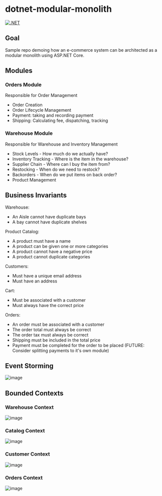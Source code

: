 # dotnet-modular-monolith

[![.NET](https://github.com/danielmackay/dotnet-modular-monolith/actions/workflows/dotnet.yml/badge.svg)](https://github.com/danielmackay/dotnet-modular-monolith/actions/workflows/dotnet.yml)

## Goal

Sample repo demoing how an e-commerce system can be architected as a modular monolith using ASP.NET Core.

## Modules

### Orders Module

Responsible for Order Management

- Order Creation
- Order Lifecycle Management
- Payment: taking and recording payment
- Shipping: Calculating fee, dispatching, tracking

### Warehouse Module

Responsible for Warehouse and Inventory Management

- Stock Levels - How much do we actually have?
- Inventory Tracking - Where is the item in the warehouse?
- Supplier Chain - Where can I buy the item from?
- Restocking - When do we need to restock?
- Backorders - When do we put items on back order?
- Product Management

## Business Invariants

Warehouse:
- An Aisle cannot have duplicate bays
- A bay cannot have duplicate shelves

Product Catalog:
- A product must have a name
- A product can be given one or more categories
- A product cannot have a negative price
- A product cannot duplicate categories

Customers:
- Must have a unique email address
- Must have an address

Cart:
- Must be associated with a customer
- Must always have the correct price

Orders:
- An order must be associated with a customer
- The order total must always be correct
- The order tax must always be correct
- Shipping must be included in the total price
- Payment must be completed for the order to be placed (FUTURE: Consider splitting payments to it's own module)

## Event Storming

![image](https://github.com/user-attachments/assets/63ceadd7-428e-4cac-9937-377e46ae384a)

## Bounded Contexts

### Warehouse Context

![image](https://github.com/user-attachments/assets/f7d5a522-246b-4ecf-88cf-e5cb0738f0a0)

### Catalog Context

![image](https://github.com/user-attachments/assets/a08d2964-c3fa-417f-8b6a-598d2a2fe511)

### Customer Context

![image](https://github.com/user-attachments/assets/d104aff7-2d5d-4308-af97-fca0c298d0b7)

### Orders Context

![image](https://github.com/user-attachments/assets/3c731981-1f98-42ca-9f74-c955a31a5790)
